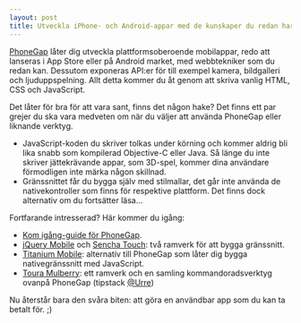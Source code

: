 ```yaml
---
layout: post
title: Utveckla iPhone- och Android-appar med de kunskaper du redan har
---
```


[PhoneGap](http://phonegap.com) låter dig utveckla plattformsoberoende mobilappar, redo att lanseras i App Store eller på Android market, med webbtekniker som du redan kan. Dessutom exponeras API:er för till exempel kamera, bildgalleri och ljuduppspelning. Allt detta kommer du åt genom att skriva vanlig HTML, CSS och JavaScript.

Det låter för bra för att vara sant, finns det någon hake? Det finns ett par grejer du ska vara medveten om när du väljer att använda PhoneGap eller liknande verktyg.

* JavaScript-koden du skriver tolkas under körning och kommer aldrig bli lika snabb som kompilerad Objective-C eller Java. Så länge du inte skriver jättekrävande appar, som 3D-spel, kommer dina användare förmodligen inte märka någon skillnad.
* Gränssnittet får du bygga själv med stilmallar, det går inte använda de nativekontroller som finns för respektive plattform. Det finns dock alternativ om du fortsätter läsa...

Fortfarande intresserad? Här kommer du igång:

* [Kom igång-guide för PhoneGap](http://phonegap.com/getstarted/).
* [jQuery Mobile](http://jquerymobile.com) och [Sencha Touch](http://www.sencha.com/products/touch/): två ramverk för att bygga gränssnitt.
* [Titanium Mobile](http://www.appcelerator.com): alternativ till PhoneGap som låter dig bygga nativegränssnitt med JavaScript.
* [Toura Mulberry](https://github.com/rmurphey/mulberry): ett ramverk och en samling kommandoradsverktyg ovanpå PhoneGap (tipstack [@Urre](http://urre.me))

Nu återstår bara den svåra biten: att göra en användbar app som du kan ta betalt för. ;)
